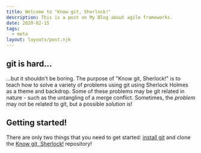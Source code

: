 ```yaml
---
title: Welcome to "Know git, Sherlock!"
description: This is a post on My Blog about agile frameworks.
date: 2020-02-15
tags:
  - meta
layout: layouts/post.njk
---
```


## git is hard...

...but it shouldn't be boring. The purpose of "Know git, Sherlock!" is to teach how to solve a variety of problems using git using Sherlock Holmes as a theme and backdrop. Some of these problems may be git related in nature - such as the untangling of a merge conflict. Sometimes, the _problem_ may not be related to git, but a possible _solution_ is! 

## Getting started!

There are only two things that you need to get started: [install git](https://git-scm.com/book/en/v2/Getting-Started-Installing-Git) and clone the [Know git, Sherlock!](https://github.com/adamgiese/knowgitsherlock) repository!
